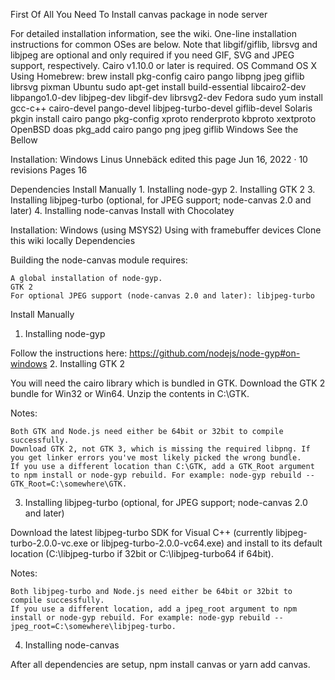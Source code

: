 First Of All You Need To Install canvas package in node server

For detailed installation information, see the wiki. One-line installation instructions for common OSes are below. Note that libgif/giflib, librsvg and libjpeg are optional and only required if you need GIF, SVG and JPEG support, respectively. Cairo v1.10.0 or later is required.
OS 	Command
OS X 	Using Homebrew:
brew install pkg-config cairo pango libpng jpeg giflib librsvg pixman
Ubuntu 	sudo apt-get install build-essential libcairo2-dev libpango1.0-dev libjpeg-dev libgif-dev librsvg2-dev
Fedora 	sudo yum install gcc-c++ cairo-devel pango-devel libjpeg-turbo-devel giflib-devel
Solaris 	pkgin install cairo pango pkg-config xproto renderproto kbproto xextproto
OpenBSD 	doas pkg_add cairo pango png jpeg giflib
Windows 	See the Bellow

Installation: Windows
Linus Unnebäck edited this page Jun 16, 2022 · 10 revisions
Pages 16

Dependencies
    Install Manually
    1. Installing node-gyp
    2. Installing GTK 2
    3. Installing libjpeg-turbo (optional, for JPEG support; node-canvas 2.0 and later)
    4. Installing node-canvas
    Install with Chocolatey

Installation: Windows (using MSYS2)
Using with framebuffer devices
Clone this wiki locally
Dependencies

Building the node-canvas module requires:

    A global installation of node-gyp.
    GTK 2
    For optional JPEG support (node-canvas 2.0 and later): libjpeg-turbo

Install Manually
1. Installing node-gyp

Follow the instructions here: https://github.com/nodejs/node-gyp#on-windows
2. Installing GTK 2

You will need the cairo library which is bundled in GTK. Download the GTK 2 bundle for Win32 or Win64. Unzip the contents in C:\GTK.

Notes:

    Both GTK and Node.js need either be 64bit or 32bit to compile successfully.
    Download GTK 2, not GTK 3, which is missing the required libpng. If you get linker errors you've most likely picked the wrong bundle.
    If you use a different location than C:\GTK, add a GTK_Root argument to npm install or node-gyp rebuild. For example: node-gyp rebuild --GTK_Root=C:\somewhere\GTK.

3. Installing libjpeg-turbo (optional, for JPEG support; node-canvas 2.0 and later)

Download the latest libjpeg-turbo SDK for Visual C++ (currently libjpeg-turbo-2.0.0-vc.exe or libjpeg-turbo-2.0.0-vc64.exe) and install to its default location (C:\libjpeg-turbo if 32bit or C:\libjpeg-turbo64 if 64bit).

Notes:

    Both libjpeg-turbo and Node.js need either be 64bit or 32bit to compile successfully.
    If you use a different location, add a jpeg_root argument to npm install or node-gyp rebuild. For example: node-gyp rebuild --jpeg_root=C:\somewhere\libjpeg-turbo.

4. Installing node-canvas

After all dependencies are setup, npm install canvas or yarn add canvas.